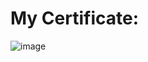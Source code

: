 # My Certificate:
![image](https://github.com/zargiteddy/Mastering-SQL-and-PostgreSQL/assets/72479466/ed10fb19-6cbf-4977-9b7f-9717d70925d6)
